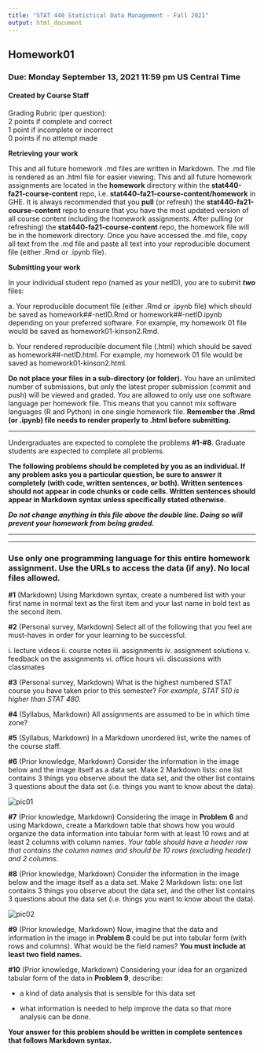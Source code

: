```yaml
---
title: "STAT 440 Statistical Data Management - Fall 2021"
output: html_document
---
```


## Homework01
### Due: Monday September 13, 2021 11:59 pm US Central Time
#### Created by Course Staff

Grading Rubric (per question):  
2 points if complete and correct  
1 point if incomplete or incorrect  
0 points if no attempt made  


**Retrieving your work**

This and all future homework .md files are written in Markdown. The .md file is rendered as an .html file for easier viewing. This and all future homework assignments are located in the **homework** directory within the **stat440-fa21-course-content** repo, i.e. **stat440-fa21-course-content/homework** in GHE. It is always recommended that you **pull** (or refresh) the **stat440-fa21-course-content** repo to ensure that you have the most updated version of all course content including the homework assignments. After pulling (or refreshing) the **stat440-fa21-course-content** repo, the homework file will be in the homework directory. Once you have accessed the .md file, copy all text from the .md file and paste all text into your reproducible document file (either .Rmd or .ipynb file). 

**Submitting your work**

In your individual student repo (named as your netID), you are to submit ***two*** files:

a. Your reproducible document file (either .Rmd or .ipynb file) which should be saved as homework##-netID.Rmd or homework##-netID.ipynb depending on your preferred software. For example, my homework 01 file would be saved as homework01-kinson2.Rmd.

b. Your rendered reproducible document file (.html) which should be saved as homework##-netID.html. For example, my homework 01 file would be saved as homework01-kinson2.html.

**Do not place your files in a sub-directory (or folder).** You have an unlimited number of submissions, but only the latest proper submission (commit and push) will be viewed and graded. You are allowed to only use one software language per homework file. This means that you cannot mix software languages (R and Python) in one single homework file. **Remember the .Rmd (or .ipynb) file needs to render properly to .html before submitting.** 


***

Undergraduates are expected to complete the problems **#1-#8**. Graduate students are expected to complete all problems.

**The following problems should be completed by you as an individual. If any problem asks you a particular question, be sure to answer it completely (with code, written sentences, or both). Written sentences should not appear in code chunks or code cells. Written sentences should appear in Markdown syntax unless specifically stated otherwise.**

***Do not change anything in this file above the double line. Doing so will prevent your homework from being graded.***

***
***

### Use only one programming language for this entire homework assignment. Use the URLs to access the data (if any). No local files allowed.

**#1** (Markdown) Using Markdown syntax, create a numbered list with your first name in normal text as the first item and your last name in bold text as the second item.



**#2** (Personal survey, Markdown) Select all of the following that you feel are must-haves in order for your learning to be successful.

i. lecture videos
ii. course notes
iii. assignments
iv. assignment solutions
v. feedback on the assignments
vi. office hours
vii. discussions with classmates



**#3** (Personal survey, Markdown) What is the highest numbered STAT course you have taken prior to this semester? *For example, STAT 510 is higher than STAT 480.* 



**#4** (Syllabus, Markdown) All assignments are assumed to be in which time zone? 



**#5** (Syllabus, Markdown) In a Markdown unordered list, write the names of the course staff. 



**#6** (Prior knowledge, Markdown) Consider the information in the image below and the image itself as a data set. Make 2 Markdown lists: one list contains 3 things you observe about the data set, and the other list contains 3 questions about the data set (i.e. things you want to know about the data). 

![pic01](https://uofi.box.com/shared/static/vyh0i3vukckvt2sxva7bdxzqx211vzmk.jpg)



**#7** (Prior knowledge, Markdown) Considering the image in **Problem 6** and using Markdown, create a Markdown table that shows how you would organize the data information into tabular form with at least 10 rows and at least 2 columns with column names. *Your table should have a header row that contains the column names and should be 10 rows (excluding header) and 2 columns.* 



**#8** (Prior knowledge, Markdown) Consider the information in the image below and the image itself as a data set. Make 2 Markdown lists: one list contains 3 things you observe about the data set, and the other list contains 3 questions about the data set (i.e. things you want to know about the data). 

![pic02](https://uofi.box.com/shared/static/72fooxfefeysqm8uswt11a39n8gko9tn.jpg)



**#9** (Prior knowledge, Markdown) Now, imagine that the data and information in the image in **Problem 8** could be put into tabular form (with rows and columns). What would be the field names? **You must include at least two field names.**



**#10** (Prior knowledge, Markdown) Considering your idea for an organized tabular form of the data in **Problem 9**, describe:    

- a kind of data analysis that is sensible for this data set  

- what information is needed to help improve the data so that more analysis can be done. 

**Your answer for this problem should be written in complete sentences that follows Markdown syntax.**
